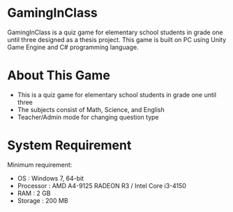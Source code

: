 # GamingInClass
GamingInClass is a quiz game for elementary school students in grade one until three designed as a thesis project. This game is built on PC using Unity Game Engine and C# programming language.

# About This Game
- This is a quiz game for elementary school students in grade one until three
- The subjects consist of Math, Science, and English
- Teacher/Admin mode for changing question type

# System Requirement
Minimum requirement:
- OS        : Windows 7, 64-bit
- Processor : AMD A4-9125 RADEON R3 / Intel Core i3-4150
- RAM       : 2 GB
- Storage   : 200 MB
